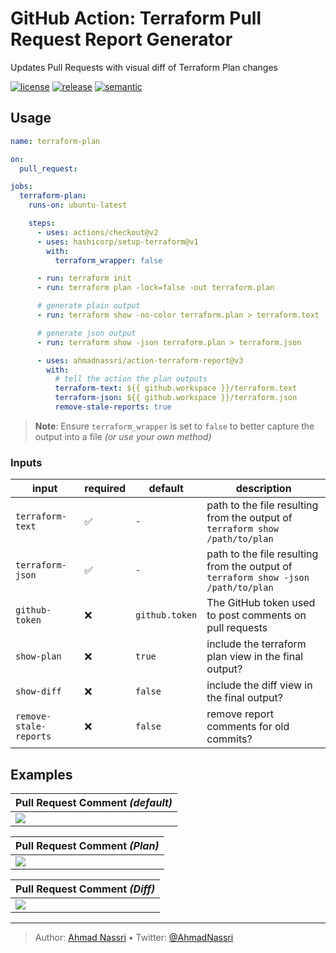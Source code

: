 # GitHub Action: Terraform Pull Request Report Generator

Updates Pull Requests with visual diff of Terraform Plan changes

[![license][license-img]][license-url]
[![release][release-img]][release-url]
[![semantic][semantic-img]][semantic-url]

## Usage

``` yaml
name: terraform-plan

on:
  pull_request:

jobs:
  terraform-plan:
    runs-on: ubuntu-latest

    steps:
      - uses: actions/checkout@v2
      - uses: hashicorp/setup-terraform@v1
        with:
          terraform_wrapper: false

      - run: terraform init
      - run: terraform plan -lock=false -out terraform.plan

      # generate plain output
      - run: terraform show -no-color terraform.plan > terraform.text

      # generate json output
      - run: terraform show -json terraform.plan > terraform.json

      - uses: ahmadnassri/action-terraform-report@v3
        with:
          # tell the action the plan outputs
          terraform-text: ${{ github.workspace }}/terraform.text
          terraform-json: ${{ github.workspace }}/terraform.json
          remove-stale-reports: true
```

> **Note**: Ensure `terraform_wrapper` is set to `false` to better capture the output into a file *(or use your own method)*

### Inputs

| input                  | required | default        | description                                                                        |
|------------------------|----------|----------------|------------------------------------------------------------------------------------|
| `terraform-text`       | ✅        | `-`            | path to the file resulting from the output of `terraform show /path/to/plan`       |
| `terraform-json`       | ✅        | `-`            | path to the file resulting from the output of `terraform show -json /path/to/plan` |
| `github-token`         | ❌        | `github.token` | The GitHub token used to post comments on pull requests                            |
| `show-plan`            | ❌        | `true`         | include the terraform plan view in the final output?                               |
| `show-diff`            | ❌        | `false`        | include the diff view in the final output?                                         |
| `remove-stale-reports` | ❌        | `false`        | remove report comments for old commits?                                            |

## Examples

| Pull Request Comment *(default)* |
|----------------------------------|
| ![][1]                           |

| Pull Request Comment *(Plan)* |
|-------------------------------|
| ![][2]                        |

| Pull Request Comment *(Diff)* |
|-------------------------------|
| ![][3]                        |

  [1]: ./docs/1.png
  [2]: ./docs/2.png
  [3]: ./docs/3.png

----
> Author: [Ahmad Nassri](https://www.ahmadnassri.com/) &bull;
> Twitter: [@AhmadNassri](https://twitter.com/AhmadNassri)

[license-url]: LICENSE
[license-img]: https://badgen.net/github/license/ahmadnassri/action-terraform-report

[release-url]: https://github.com/ahmadnassri/action-terraform-report/releases
[release-img]: https://badgen.net/github/release/ahmadnassri/action-terraform-report

[semantic-url]: https://github.com/ahmadnassri/action-terraform-report/actions?query=workflow%3Arelease
[semantic-img]: https://badgen.net/badge/📦/semantically%20released/blue
